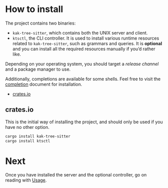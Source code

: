 # How to install

The project contains two binaries:

- `kak-tree-sitter`, which contains both the UNIX server and client.
- `ktsctl`, the CLI controller. It is used to install various runtime resources
  related to `kak-tree-sitter`, such as grammars and queries. It is **optional**
  and you can install all the required resources manually if you’d rather like.

Depending on your operating system, you should target a _release channel_ and a
package manager to use.

Additionally, completions are available for some shells. Feel free to visit
the [completion](completions.md) document for installation.

- [crates.io](#crates-io)

## crates.io

This is the initial way of installing the project, and should only be used if
you have no other option.

```sh
cargo install kak-tree-sitter
cargo install ktsctl
```

# Next

Once you have installed the server and the optional controller, go on reading
with [Usage](usage.md).
